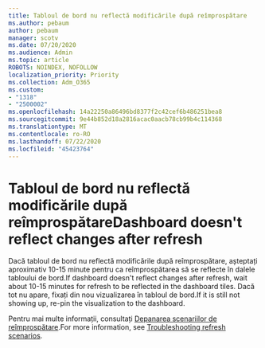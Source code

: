 ```yaml
---
title: Tabloul de bord nu reflectă modificările după reîmprospătare
ms.author: pebaum
author: pebaum
manager: scotv
ms.date: 07/20/2020
ms.audience: Admin
ms.topic: article
ROBOTS: NOINDEX, NOFOLLOW
localization_priority: Priority
ms.collection: Adm_O365
ms.custom:
- "1318"
- "2500002"
ms.openlocfilehash: 14a22250a86496bd8377f2c42cef6b486251bea8
ms.sourcegitcommit: 9e44b852d18a2816acac0aacb78cb99b4c114368
ms.translationtype: MT
ms.contentlocale: ro-RO
ms.lasthandoff: 07/22/2020
ms.locfileid: "45423764"
---
```

# <a name="dashboard-doesnt-reflect-changes-after-refresh"></a><span data-ttu-id="158e8-102">Tabloul de bord nu reflectă modificările după reîmprospătare</span><span class="sxs-lookup"><span data-stu-id="158e8-102">Dashboard doesn't reflect changes after refresh</span></span>

<span data-ttu-id="158e8-103">Dacă tabloul de bord nu reflectă modificările după reîmprospătare, așteptați aproximativ 10-15 minute pentru ca reîmprospătarea să se reflecte în dalele tabloului de bord.</span><span class="sxs-lookup"><span data-stu-id="158e8-103">If dashboard doesn't reflect changes after refresh, wait about 10-15 minutes for refresh to be reflected in the dashboard tiles.</span></span> <span data-ttu-id="158e8-104">Dacă tot nu apare, fixați din nou vizualizarea în tabloul de bord.</span><span class="sxs-lookup"><span data-stu-id="158e8-104">If it is still not showing up, re-pin the visualization to the dashboard.</span></span>

<span data-ttu-id="158e8-105">Pentru mai multe informații, consultați [Depanarea scenariilor de reîmprospătare](https://docs.microsoft.com/power-bi/refresh-troubleshooting-refresh-scenarios).</span><span class="sxs-lookup"><span data-stu-id="158e8-105">For more information, see [Troubleshooting refresh scenarios](https://docs.microsoft.com/power-bi/refresh-troubleshooting-refresh-scenarios).</span></span>
